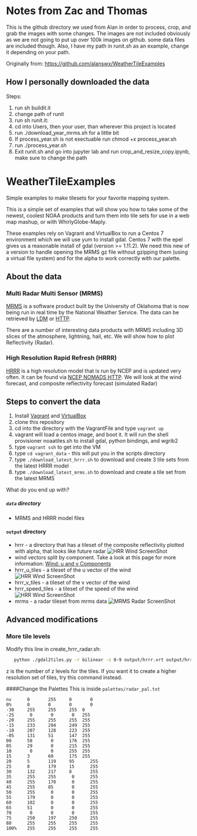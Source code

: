 # Notes from Zac and Thomas
This is the github directory we used from Alan in order to process, crop, and grab the images with some changes.
The images are not included obviously as we are not going to put up over 100k images on github.
some data files are included though.
Also, I have my path in runit.sh as an example, change it depending on your path.

Originally from:
https://github.com/alanswx/WeatherTileExamples

## How I personally downloaded the data
Steps:
1. run sh buildit.it
2. change path of runit
3. run sh runit.it:
4. cd into Users, then your user, than wherever this project is located
5. run ./download_year_mrms.sh for a little bit
6. If process_year.sh is not exectuable run chmod +x process_year.sh
7. run ./process_year.sh
8. Exit runit.sh and go into jupyter lab and run crop_and_resize_copy.ipynb, make sure to change the path


# WeatherTileExamples
Simple examples to make tilesets for your favorite mapping system.

This is a simple set of examples that will show you how to take some of the newest, coolest NOAA products and turn them into tile sets for use in a web map mashup, or with WhirlyGlobe-Maply.

These examples rely on Vagrant and VirtualBox to run a Centos 7 environment which we will use yum to install gdal.  Centos 7 with the epel gives us a reasonable install of gdal (version >= 1.11.2). We need this new of a version to handle opening the MRMS gz file without gzipping them (using a virtual file system) and for the alpha to work correctly with our palette.


## About the data

### Multi Radar Multi Sensor (MRMS)

[MRMS](http://www.nssl.noaa.gov/projects/mrms/) is a software product built by the University of Oklahoma that is now being run in real time by the National Weather Service. The data can be retrieved by [LDM](https://docs.google.com/document/d/1LeVcn_taIXZgzZb5JgWqaVr0xVs7GmA6RpHcb8ZGiwk/edit) or [HTTP](http://mrms.ncep.noaa.gov/data/).

There are a number of interesting data products with MRMS including 3D slices of the atmosphere, lightning, hail, etc. We will show how to plot Reflectivity (Radar).


### High Resolution Rapid Refresh (HRRR)


[HRRR](http://ruc.noaa.gov/hrrr/) is a high resolution model that is run by NCEP and is updated very often. It can be found via [NCEP NOMADS HTTP](http://nomads.ncep.noaa.gov/). We will look at the wind forecast, and composite reflectivity forecast (simulated Radar)

## Steps to convert the data


1. Install [Vagrant](https://docs.vagrantup.com/v2/installation/) and [VirtualBox](https://www.virtualbox.org/wiki/Downloads)
2. clone this repository
3. cd into the directory with the VagrantFile and type `vagrant up`
4. vagrant will load a centos image, and boot it. It will run the shell provisioner noaatiles.sh to install gdal, python bindings, and wgrib2
5. type `vagrant ssh` to get into the VM
6. type `cd vagrant_data` - this will put you in the scripts directory
7. type `./download_latest_hrrr.sh` to download and create 3 tile sets from the latest HRRR model
8. type `./download_latest_mrms.sh` to download and create a tile set from the latest MRMS

What do you end up with?

##### `data` directory

* MRMS and HRRR model files

#### `output` directory
* hrrr - a directory that has a tileset of the composite reflectivity plotted with alpha, that looks like future radar ![HRR Wind ScreenShot](/examplescreenshots/hrrrradar.png)
* wind vectors split by component. Take a look at this page for more information: [Wind: u and v Components](http://wx.gmu.edu/dev/clim301/lectures/wind/wind-uv.html)
* hrrr_u_tiles - a tileset of the u vector of the wind  ![HRR Wind ScreenShot](/examplescreenshots/hrrrwind.png)
* hrrr_v_tiles - a tileset of the v vector of the wind
* hrrr_speed_tiles - a tileset of the speed of the wind ![HRR Wind ScreenShot](/examplescreenshots/hrrrwindspeed.png)
* mrms - a radar tileset from mrms data ![MRMS Radar ScreenShot](/examplescreenshots/mrmsradar.png)


## Advanced modifications

### More tile levels
Modify this line in create_hrrr_radar.sh:

 ```bash
	python ./gdal2tiles.py -r bilinear -z 0-9 output/hrrr.vrt output/hrrr
 ```
  z is the number of z levels for the tiles. If you want it to create a higher resolution set of tiles, try this command instead.
 
####Change the Palettes
This is inside `palettes/radar_pal.txt`

	nv 		0 		255  	0 		0
	0% 		0 		0 		0 		0
	-30     255     255     255  0
	-25      0       0       0   255
 	-20     255     255     255  255
	-15     233     204     249  255
	-10     207     128     223  255
	-05     131     51      147  255
	00      58       0      176  255
	05      29       0      215  255
	10       0       0      255  255
	15      3       60      175  255
	20      5       119     95  	255
 	25      8       179     15  	255
 	30      132     217     8  		255
 	35      255     255      0  	255
 	40      255     170      0  	255
 	45      255     85       0  	255
 	50      255      0       0  	255
 	55      179      0       0  	255
 	60      102      0       0  	255
 	65      51       0       0  	255
 	70       0       0       0  	255
 	75      250     197     250  	255
 	80      255     255     255  	255
 	100% 	255 	255 	255 	255

